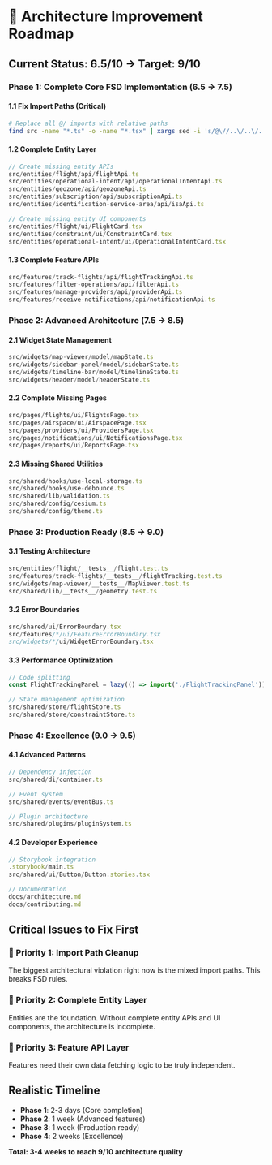 # 🎯 Architecture Improvement Roadmap

## Current Status: 6.5/10 → Target: 9/10

### **Phase 1: Complete Core FSD Implementation (6.5 → 7.5)**

#### **1.1 Fix Import Paths (Critical)**
```bash
# Replace all @/ imports with relative paths
find src -name "*.ts" -o -name "*.tsx" | xargs sed -i 's/@\//..\/..\/..\/shared\//g'
```

#### **1.2 Complete Entity Layer**
```typescript
// Create missing entity APIs
src/entities/flight/api/flightApi.ts
src/entities/operational-intent/api/operationalIntentApi.ts
src/entities/geozone/api/geozoneApi.ts
src/entities/subscription/api/subscriptionApi.ts
src/entities/identification-service-area/api/isaApi.ts

// Create missing entity UI components
src/entities/flight/ui/FlightCard.tsx
src/entities/constraint/ui/ConstraintCard.tsx
src/entities/operational-intent/ui/OperationalIntentCard.tsx
```

#### **1.3 Complete Feature APIs**
```typescript
src/features/track-flights/api/flightTrackingApi.ts
src/features/filter-operations/api/filterApi.ts
src/features/manage-providers/api/providerApi.ts
src/features/receive-notifications/api/notificationApi.ts
```

### **Phase 2: Advanced Architecture (7.5 → 8.5)**

#### **2.1 Widget State Management**
```typescript
src/widgets/map-viewer/model/mapState.ts
src/widgets/sidebar-panel/model/sidebarState.ts
src/widgets/timeline-bar/model/timelineState.ts
src/widgets/header/model/headerState.ts
```

#### **2.2 Complete Missing Pages**
```typescript
src/pages/flights/ui/FlightsPage.tsx
src/pages/airspace/ui/AirspacePage.tsx
src/pages/providers/ui/ProvidersPage.tsx
src/pages/notifications/ui/NotificationsPage.tsx
src/pages/reports/ui/ReportsPage.tsx
```

#### **2.3 Missing Shared Utilities**
```typescript
src/shared/hooks/use-local-storage.ts
src/shared/hooks/use-debounce.ts
src/shared/lib/validation.ts
src/shared/config/cesium.ts
src/shared/config/theme.ts
```

### **Phase 3: Production Ready (8.5 → 9.0)**

#### **3.1 Testing Architecture**
```typescript
src/entities/flight/__tests__/flight.test.ts
src/features/track-flights/__tests__/flightTracking.test.ts
src/widgets/map-viewer/__tests__/MapViewer.test.ts
src/shared/lib/__tests__/geometry.test.ts
```

#### **3.2 Error Boundaries**
```typescript
src/shared/ui/ErrorBoundary.tsx
src/features/*/ui/FeatureErrorBoundary.tsx
src/widgets/*/ui/WidgetErrorBoundary.tsx
```

#### **3.3 Performance Optimization**
```typescript
// Code splitting
const FlightTrackingPanel = lazy(() => import('./FlightTrackingPanel'));

// State management optimization
src/shared/store/flightStore.ts
src/shared/store/constraintStore.ts
```

### **Phase 4: Excellence (9.0 → 9.5)**

#### **4.1 Advanced Patterns**
```typescript
// Dependency injection
src/shared/di/container.ts

// Event system
src/shared/events/eventBus.ts

// Plugin architecture
src/shared/plugins/pluginSystem.ts
```

#### **4.2 Developer Experience**
```typescript
// Storybook integration
.storybook/main.ts
src/shared/ui/Button/Button.stories.tsx

// Documentation
docs/architecture.md
docs/contributing.md
```

## **Critical Issues to Fix First**

### **🚨 Priority 1: Import Path Cleanup**
The biggest architectural violation right now is the mixed import paths. This breaks FSD rules.

### **🚨 Priority 2: Complete Entity Layer**
Entities are the foundation. Without complete entity APIs and UI components, the architecture is incomplete.

### **🚨 Priority 3: Feature API Layer**
Features need their own data fetching logic to be truly independent.

## **Realistic Timeline**

- **Phase 1**: 2-3 days (Core completion)
- **Phase 2**: 1 week (Advanced features)  
- **Phase 3**: 1 week (Production ready)
- **Phase 4**: 2 weeks (Excellence)

**Total: 3-4 weeks to reach 9/10 architecture quality**